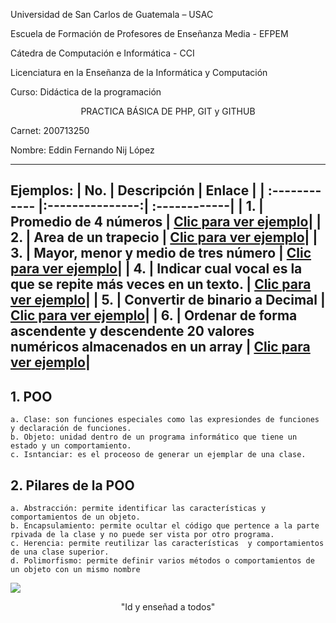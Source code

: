 Universidad de San Carlos de Guatemala – USAC

Escuela de Formación de Profesores de Enseñanza Media - EFPEM

Cátedra de Computación e Informática - CCI

Licenciatura en la Enseñanza de la Informática y Computación

Curso: Didáctica de la programación


<div align="center">PRACTICA BÁSICA DE PHP, GIT y GITHUB</div>


Carnet: 200713250

Nombre: Eddin Fernando Nij López

----
Ejemplos:
| No.  | Descripción  | Enlace |
| :------------ |:---------------:| :------------|
| 1.     | Promedio de 4 números | [Clic para ver ejemplo](promedio.php "Clic para ver ejemplo")|
| 2.     | Area de un trapecio | [Clic para ver ejemplo](areaTrapecio.php "Clic para ver ejemplo")|
| 3.     | Mayor, menor y medio de tres número | [Clic para ver ejemplo](mayor.php "Clic para ver ejemplo")|
| 4.     | Indicar cual vocal es la que se repite más veces en un texto. | [Clic para ver ejemplo](vocal.php "Clic para ver ejemplo")|
| 5.     | Convertir de binario a Decimal | [Clic para ver ejemplo](binario.php "Clic para ver ejemplo")|
| 6.     | Ordenar de forma ascendente y descendente 20 valores numéricos almacenados en un array | [Clic para ver ejemplo](ordenar.php "Clic para ver ejemplo")|
----

 ## 1. POO
    a. Clase: son funciones especiales como las expresiondes de funciones y declaración de funciones.
    b. Objeto: unidad dentro de un programa informático que tiene un estado y un comportamiento.
    c. Isntanciar: es el proceoso de generar un ejemplar de una clase.
## 2. Pilares de la POO
    a. Abstracción: permite identificar las características y comportamientos de un objeto.
    b. Encapsulamiento: permite ocultar el código que pertence a la parte rpivada de la clase y no puede ser vista por otro programa.
    c. Herencia: permite reutilizar las características  y comportamientos de una clase superior.
    d. Polimorfismo: permite definir varios métodos o comportamientos de un objeto con un mismo nombre
![](http://prevenirconeducacion.gt/wp-content/uploads/2017/07/logoefpem.png)

<div align="center">"Id y enseñad a todos"</div>
